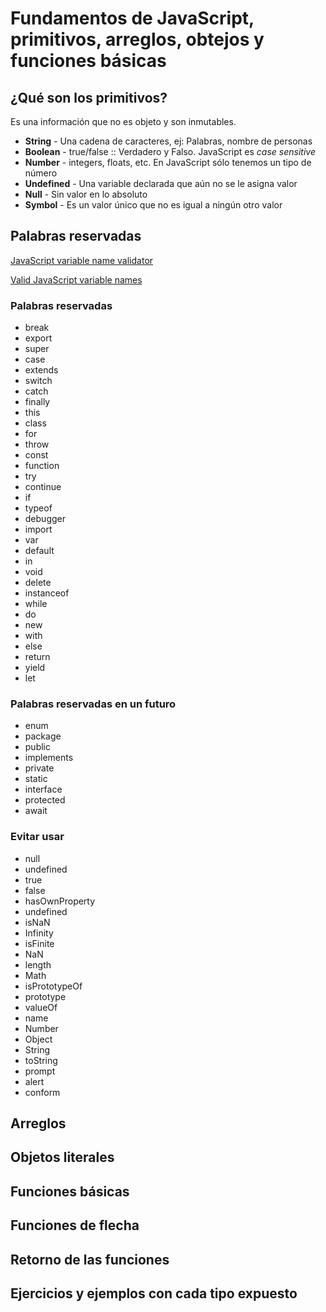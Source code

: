 # Fundamentos de JavaScript, primitivos, arreglos, obtejos y funciones básicas

## ¿Qué son los primitivos?

Es una información que no es objeto y son inmutables.
- **String** - Una cadena de caracteres, ej: Palabras, nombre de personas
- **Boolean** - true/false :: Verdadero y Falso. JavaScript es *case sensitive*
- **Number** - integers, floats, etc. En JavaScript sólo tenemos un tipo de número
- **Undefined** - Una variable declarada que aún no se le asigna valor
- **Null** - Sin valor en lo absoluto
- **Symbol** - Es un valor único que no es igual a ningún otro valor


## Palabras reservadas

[JavaScript variable name validator](https://mothereff.in/js-variables#%E0%B2%A0%5f%E0%B2%A0)

[Valid JavaScript variable names](https://mathiasbynens.be/notes/javascript-identifiers)


### Palabras reservadas
- break
- export
- super
- case
- extends
- switch
- catch
- finally
- this
- class
- for
- throw
- const
- function
- try
- continue
- if
- typeof
- debugger
- import
- var
- default
- in 
- void
- delete 
- instanceof
- while
- do 
- new
- with
- else
- return
- yield
- let
  
### Palabras reservadas en un futuro
- enum
- package 
- public
- implements
- private
- static
- interface
- protected
- await

  
### Evitar usar
- null
- undefined
- true
- false
- hasOwnProperty
- undefined
- isNaN
- Infinity
- isFinite
- NaN
- length
- Math
- isPrototypeOf
- prototype
- valueOf
- name
- Number
- Object
- String
- toString
- prompt
- alert
- conform

## Arreglos
## Objetos literales
## Funciones básicas
## Funciones de flecha
## Retorno de las funciones
## Ejercicios y ejemplos con cada tipo expuesto